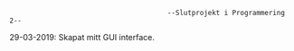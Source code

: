                                            --Slutprojekt i Programmering 2--

29-03-2019: Skapat mitt GUI interface.
